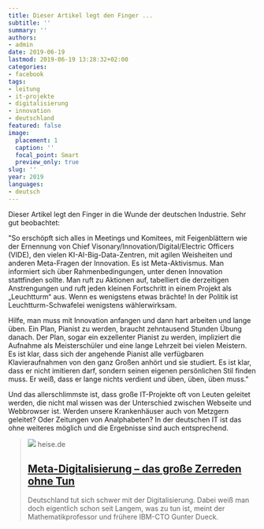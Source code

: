 ```yaml
---
title: Dieser Artikel legt den Finger ...
subtitle: ''
summary: ''
authors:
- admin
date: 2019-06-19
lastmod: 2019-06-19 13:28:32+02:00
categories:
- facebook
tags:
- leitung
- it-projekte
- digitalisierung
- innovation
- deutschland
featured: false
image:
  placement: 1
  caption: ''
  focal_point: Smart
  preview_only: true
slug: ''
year: 2019
languages:
- deutsch
---
```


Dieser Artikel legt den Finger in die Wunde der deutschen Industrie. Sehr gut beobachtet:

"So erschöpft sich alles in Meetings und Komitees, mit Feigenblättern wie der Ernennung von Chief Visonary/Innovation/Digital/Electric Officers (VIDE), den vielen KI-AI-Big-Data-Zentren, mit agilen Weisheiten und anderen Meta-Fragen der Innovation. Es ist Meta-Aktivismus. Man informiert sich über Rahmenbedingungen, unter denen Innovation stattfinden sollte. Man ruft zu Aktionen auf, tabelliert die derzeitigen Anstrengungen und ruft jeden kleinen Fortschritt in einem Projekt als „Leuchtturm“ aus. Wenn es wenigstens etwas brächte! In der Politik ist Leuchtturm-Schwafelei wenigstens wählerwirksam.

Hilfe, man muss mit Innovation anfangen und dann hart arbeiten und lange üben. Ein Plan, Pianist zu werden, braucht zehntausend Stunden Übung danach. Der Plan, sogar ein exzellenter Pianist zu werden, impliziert die Aufnahme als Meisterschüler und eine lange Lehrzeit bei vielen Meistern. Es ist klar, dass sich der angehende Pianist alle verfügbaren Klavieraufnahmen von den ganz Großen anhört und sie studiert. Es ist klar, dass er nicht imitieren darf, sondern seinen eigenen persönlichen Stil finden muss. Er weiß, dass er lange nichts verdient und üben, üben, üben muss."

Und das allerschlimmste ist, dass große IT-Projekte oft von Leuten geleitet werden, die nicht mal wissen was der Unterschied zwischen Webseite und Webbrowser ist. Werden unsere Krankenhäuser auch von Metzgern geleitet? Oder Zeitungen von Analphabeten? In der deutschen IT ist das ohne weiteres möglich und die Ergebnisse sind auch entsprechend.
> [![](https://www.heise.de/select/ix/2019/13/1909112113991017112/a.12.jpg)](https://www.heise.de/select/ix/2019/13/1909112113991017112)
> heise.de
> ## [Meta-Digitalisierung – das große Zerreden ohne Tun](https://www.heise.de/select/ix/2019/13/1909112113991017112)
>
>Deutschland tut sich schwer mit der Digitalisierung. Dabei weiß man doch eigentlich schon seit Langem, was zu tun ist, meint der Mathematikprofessor und frühere IBM-CTO Gunter Dueck.